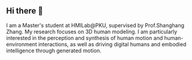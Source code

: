 ## Hi there 👋

<!--
**hengyuan-zhang-0/hengyuan-zhang-0** is a ✨ _special_ ✨ repository because its `README.md` (this file) appears on your GitHub profile.

Here are some ideas to get you started:

- 🔭 I’m currently working on ...
- 🌱 I’m currently learning ...
- 👯 I’m looking to collaborate on ...
- 🤔 I’m looking for help with ...
- 💬 Ask me about ...
- 📫 How to reach me: ...
- 😄 Pronouns: ...
- ⚡ Fun fact: ...
-->

I am a Master's student at HMILab@PKU, supervised by Prof.Shanghang Zhang. My research focuses on 3D human modeling. I am particularly interested in the perception and synthesis of human motion and human-environment interactions, as well as driving digital humans and embodied intelligence through generated motion.

